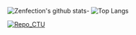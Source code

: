 ![Zenfection's github stats](https://github-readme-stats.vercel.app/api?username=Zenfection1412&show_icons=true&theme=tokyonight)- ![Top Langs](https://github-readme-stats.vercel.app/api/top-langs/?username=Zenfection1412&langs_count=10&show_icons=true&theme=tokyonight)

[![Repo_CTU](https://github-readme-stats.vercel.app/api/pin/?username=Zenfection&repo=CTU&cache_seconds=2000&how_icons=true&theme=dracula)](https://github.com/Zenfection/CTU)